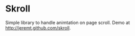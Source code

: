 Skroll
======

Simple library to handle animtation on page scroll. Demo at <http://jeremt.github.com/skroll>.